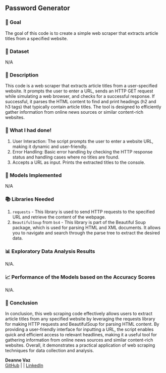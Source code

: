 ## **Password Generator**

### 🎯 **Goal**

The goal of this code is to create a simple web scraper that extracts article titles from a specified website. 

### 🧵 **Dataset**

N/A

### 🧾 **Description**

This code is a web scraper that extracts article titles from a user-specified website. It prompts the user to enter a URL, sends an HTTP GET request while simulating a web browser, and checks for a successful response. If successful, it parses the HTML content to find and print headings (h2 and h3 tags) that typically contain article titles. The tool is designed to efficiently gather information from online news sources or similar content-rich websites.

### 🧮 **What I had done!**

1. User Interaction: The script prompts the user to enter a website URL, making it dynamic and user-friendly.
2. Error Handling: Basic error handling by checking the HTTP response status and handling cases where no titles are found.
3. Accepts a URL as input. Prints the extracted titles to the console.

### 🚀 **Models Implemented**

N/A

### 📚 **Libraries Needed**

1. `requests` - This library is used to send HTTP requests to the specified URL and retrieve the content of the webpage.
2. `BeautifulSoup` from `bs4` - This library is part of the Beautiful Soup package, which is used for parsing HTML and XML documents. It allows you to navigate and search through the parse tree to extract the desired data.

### 📊 **Exploratory Data Analysis Results**

N/A. 

### 📈 **Performance of the Models based on the Accuracy Scores**

N/A. 

### 📢 **Conclusion**

In conclusion, this web scraping code effectively allows users to extract article titles from any specified website by leveraging the requests library for making HTTP requests and BeautifulSoup for parsing HTML content. By providing a user-friendly interface for inputting a URL, the script enables quick and efficient access to relevant headlines, making it a useful tool for gathering information from online news sources and similar content-rich websites. Overall, it demonstrates a practical application of web scraping techniques for data collection and analysis.

**Deanne Vaz**  
[GitHub](https://github.com/djv554) | | [LinkedIn](https://www.linkedin.com/in/deanne-vaz/)
